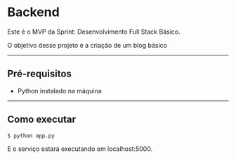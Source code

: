 # Backend

Este é o MVP da Sprint: Desenvolvimento Full Stack Básico.

O objetivo desse projeto é a criação de um blog básico

---
## Pré-requisitos

* Python instalado na máquina

---
## Como executar

```
$ python app.py
```

E o serviço estará executando em localhost:5000.
